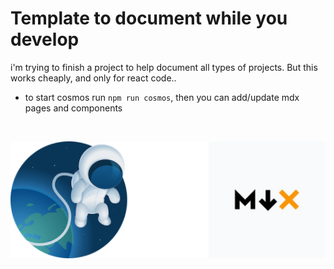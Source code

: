 # Template to document while you develop

i'm trying to finish a project to help document all types of projects. But this works cheaply, and only for react code..

- to start cosmos run `npm run cosmos`, then you can add/update mdx pages and components

<br>

![react cosmos plus mdx](https://github.com/jocelinqueau/aroundcode-cheap-react/blob/main/public/cosmos-mdx.png?raw=true)
